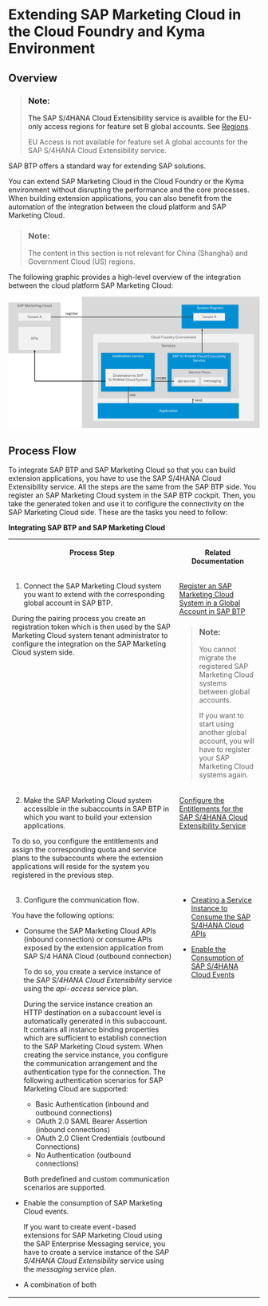 <!-- loio18bb3d945ab948b2ab2218b7869d0faf -->

# Extending SAP Marketing Cloud in the Cloud Foundry and Kyma Environment



<a name="loio18bb3d945ab948b2ab2218b7869d0faf__section_tf1_c2m_blb"/>

## Overview

> ### Note:  
> The SAP S/4HANA Cloud Extensibility service is availble for the EU-only access regions for feature set B global accounts. See [Regions](https://help.sap.com/docs/btp/sap-business-technology-platform/regions).
> 
> EU Access is not available for feature set A global accounts for the SAP S/4HANA Cloud Extensibility service.

SAP BTP offers a standard way for extending SAP solutions.

You can extend SAP Marketing Cloud in the Cloud Foundry or the Kyma environment without disrupting the performance and the core processes. When building extension applications, you can also benefit from the automation of the integration between the cloud platform and SAP Marketing Cloud.

> ### Note:  
> The content in this section is not relevant for China \(Shanghai\) and Government Cloud \(US\) regions.

The following graphic provides a high-level overview of the integration between the cloud platform SAP Marketing Cloud:

![](images/Extending_SAP_Marketing_Cloud_4f1f7c6.png)



<a name="loio18bb3d945ab948b2ab2218b7869d0faf__section_z4j_xnm_blb"/>

## Process Flow

To integrate SAP BTP and SAP Marketing Cloud so that you can build extension applications, you have to use the SAP S/4HANA Cloud Extensibility service. All the steps are the same from the SAP BTP side. You register an SAP Marketing Cloud system in the SAP BTP cockpit. Then, you take the generated token and use it to configure the connectivity on the SAP Marketing Cloud side. These are the tasks you need to follow:

**Integrating SAP BTP and SAP Marketing Cloud**


<table>
<tr>
<th valign="top">

Process Step



</th>
<th valign="top">

Related Documentation



</th>
</tr>
<tr>
<td valign="top">

1. Connect the SAP Marketing Cloud system you want to extend with the corresponding global account in SAP BTP.

During the pairing process you create an registration token which is then used by the SAP Marketing Cloud system tenant administrator to configure the integration on the SAP Marketing Cloud system side.



</td>
<td valign="top">

[Register an SAP Marketing Cloud System in a Global Account in SAP BTP](register-an-sap-marketing-cloud-system-in-a-global-account-in-sap-btp-e9d975a.md)

> ### Note:  
> You cannot migrate the registered SAP Marketing Cloud systems between global accounts.
> 
> If you want to start using another global account, you will have to register your SAP Marketing Cloud systems again.



</td>
</tr>
<tr>
<td valign="top">

2. Make the SAP Marketing Cloud system accessible in the subaccounts in SAP BTP in which you want to build your extension applications.

To do so, you configure the entitlements and assign the corresponding quota and service plans to the subaccounts where the extension applications will reside for the system you registered in the previous step.



</td>
<td valign="top">

[Configure the Entitlements for the SAP S/4HANA Cloud Extensibility Service](configure-the-entitlements-for-the-sap-s-4hana-cloud-extensibility-service-65ad330.md) 



</td>
</tr>
<tr>
<td valign="top">

3. Configure the communication flow.

You have the following options:

-   Consume the SAP Marketing Cloud APIs \(inbound connection\) or consume APIs exposed by the extension application from SAP S/4 HANA Cloud \(outbound connection\)

    To do so, you create a service instance of the *SAP S/4HANA Cloud Extensibility* service using the *api-access* service plan.

    During the service instance creation an HTTP destination on a subaccount level is automatically generated in this subaccount. It contains all instance binding properties which are sufficient to establish connection to the SAP Marketing Cloud system. When creating the service instance, you configure the communication arrangement and the authentication type for the connection. The following authentication scenarios for SAP Marketing Cloud are supported:

    -   Basic Authentication \(inbound and outbound connections\)
    -   OAuth 2.0 SAML Bearer Assertion \(inbound connections\)
    -   OAuth 2.0 Client Credentials \(outbound Connections\)
    -   No Authentication \(outbound connections\)

    Both predefined and custom communication scenarios are supported.

-   Enable the consumption of SAP Marketing Cloud events.

    If you want to create event-based extensions for SAP Marketing Cloud using the SAP Enterprise Messaging service, you have to create a service instance of the *SAP S/4HANA Cloud Extensibility* service using the *messaging* service plan.

-   A combination of both



</td>
<td valign="top">

-   [Creating a Service Instance to Consume the SAP S/4HANA Cloud APIs](create-a-service-instance-to-consume-the-sap-s-4hana-cloud-apis-a735641.md)

-   [Enable the Consumption of SAP S/4HANA Cloud Events](enable-the-consumption-of-sap-s-4hana-cloud-events-d476ff0.md)




</td>
</tr>
</table>


